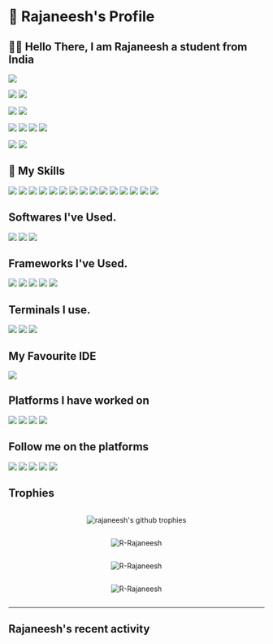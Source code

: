 # 👀 Rajaneesh's Profile

## 👋🏼 Hello There, I am Rajaneesh a student from India

![](https://komarev.com/ghpvc/?username=r-rajaneesh&style=for-the-badge&abbreviated=true&color=000000&background=000000)

![](https://img.shields.io/badge/👦🏻%20Pronouns-000000?style=for-the-badge&logo=👦🏻&logoColor=3776AB)
![](https://img.shields.io/badge/He%20/%20Him-000000?style=for-the-badge&logo=👦🏻&logoColor=3776AB)

![](https://img.shields.io/badge/🔭%20I’m%20currently%20working%20on-000000?style=for-the-badge&logo=🔭&logoColor=3776AB)
![](https://img.shields.io/badge/My%20Startup-000000?style=for-the-badge&logo=🔭&logoColor=3776AB)

![](https://img.shields.io/badge/🌱%20I’m%20currently%20learning-000000?style=for-the-badge&logo=🌱&logoColor=3776AB)
![](https://img.shields.io/badge/Python-000000?style=for-the-badge&logo=python&logoColor=3776AB)
![](https://img.shields.io/badge/Rust-000000.svg?style=for-the-badge&logo=Rust&logoColor=white")
![](https://img.shields.io/badge/Zig-000000.svg?style=for-the-badge&logo=Zig&logoColor=F7A41D")

![](https://img.shields.io/badge/Ask%20me%20about-000000?style=for-the-badge&logo=💬&logoColor=3776AB")
![](https://img.shields.io/badge/Everything-000000.svg?style=for-the-badge&logo=Everything&logoColor=F7A41D")

## 🚀 My Skills

![](https://img.shields.io/badge/Astro-000000.svg?style=for-the-badge&logo=Astro&logoColor=BC52EE)
![](https://img.shields.io/badge/AutoHotkey-000000.svg?style=for-the-badge&logo=AutoHotkey&logoColor=00ff00)
![](https://img.shields.io/badge/Bun-000000.svg?style=for-the-badge&logo=Bun&logoColor=white)
![](https://img.shields.io/badge/CSS3-000000?style=for-the-badge&logo=css3&logoColor=1572B6)
![](https://img.shields.io/badge/HTML5-000000.svg?style=for-the-badge&logo=HTML5&logoColor=E34F26)
![](https://img.shields.io/badge/JavaScript-000000?style=for-the-badge&logo=javascript&logoColor=yellow)
![](https://img.shields.io/badge/Markdown-000000?style=for-the-badge&logo=markdown&logoColor=white)
![](https://img.shields.io/badge/Node.js-000000?style=for-the-badge&logo=node.js&logoColor=43853D)
![](https://img.shields.io/badge/Python-000000?style=for-the-badge&logo=python&logoColor=3776AB)
![](https://img.shields.io/badge/React-000000?style=for-the-badge&logo=react&logoColor=20739A)
![](https://img.shields.io/badge/Rust-000000.svg?style=for-the-badge&logo=Rust&logoColor=white)
![](https://img.shields.io/badge/Sass-000000?style=for-the-badge&logo=sass&logoColor=CC6699)
![](https://img.shields.io/badge/SQLite-000000?style=for-the-badge&logo=sqlite&logoColor=07405E)
![](https://img.shields.io/badge/TypeScript-000000?style=for-the-badge&logo=typescript&logoColor=007ACC)
![](https://img.shields.io/badge/Zig-000000.svg?style=for-the-badge&logo=Zig&logoColor=F7A41D)

## Softwares I've Used.

![](https://img.shields.io/badge/Vercel-000000.svg?style=for-the-badge&logo=Vercel&logoColor=white)
![](https://img.shields.io/badge/Figma-000000.svg?style=for-the-badge&logo=Figma&logoColor=F24E1E)
![](https://img.shields.io/badge/Blockbench-000000.svg?style=for-the-badge&logo=Blockbench&logoColor=1E93D9)

## Frameworks I've Used.

![](https://img.shields.io/badge/Express-000000.svg?style=for-the-badge&logo=Express&logoColor=white)
![](https://img.shields.io/badge/Next.js-000000.svg?style=for-the-badge&logo=nextdotjs&logoColor=white)
![](https://img.shields.io/badge/Socket.io-000000.svg?style=for-the-badge&logo=socketdotio&logoColor=white)
![](https://img.shields.io/badge/jQuery-000000.svg?style=for-the-badge&logo=jQuery&logoColor=0769AD)
![](https://img.shields.io/badge/Rainmeter-000000.svg?style=for-the-badge&logo=Rainmeter&logoColor=19519B)

## Terminals I use.

![](https://img.shields.io/badge/windows%20terminal-000000?style=for-the-badge&logo=windows%20terminal&logoColor=white)
![](https://img.shields.io/badge/starship-000000?style=for-the-badge&logo=starship&logoColor=DD0B78)
![](https://img.shields.io/badge/GIT-000000?style=for-the-badge&logo=git&logoColor=E44C30)

## My Favourite IDE

![](https://img.shields.io/badge/Visual_Studio_Code-000000?style=for-the-badge&logo=visual%20studio%20code&logoColor=white)

## Platforms I have worked on

![](https://img.shields.io/badge/Windows-000000?style=for-the-badge&logo=windows&logoColor=0078D6)
![](https://img.shields.io/badge/Linux-000000?style=for-the-badge&logo=linux&logoColor=FCC624)
![](https://img.shields.io/badge/Android-000000?style=for-the-badge&logo=android&logoColor=2FB564)
![](https://img.shields.io/badge/Ubuntu-000000.svg?style=for-the-badge&logo=Ubuntu&logoColor=E95420)

## Follow me on the platforms

[![](https://img.shields.io/badge/dev.to-000000?style=for-the-badge&logo=devdotto&logoColor=white)](https://dev.to/rrajaneesh)
[![](https://img.shields.io/badge/Medium-000000?style=for-the-badge&logo=medium&logoColor=ffffff)](https://rajaneeshr.medium.com)
[![](https://img.shields.io/badge/Discord-000000?style=for-the-badge&logo=discord&logoColor=5561f5)](https://discord.com/invite/Gmxxw6KfEF)
[![](https://img.shields.io/badge/Stack_Overflow-000000?style=for-the-badge&logo=stack-overflow&logoColor=FE7A16)](https://stackoverflow.com/users/15005026/)
[![](https://img.shields.io/badge/LinkedIn-000000?style=for-the-badge&logo=linkedin&logoColor=0077B5)](https://www.linkedin.com/in/rajaneesh-r-1640a124a/)

## Trophies

<div style="display:flex; width:100%; align-items:center;justify-content:center; flex-direction:column;">
    <p align="center">
        <img src="https://github-profile-trophy.vercel.app/?username=R-Rajaneesh&no-bg=true&no-frame=true" alt="rajaneesh's github trophies"/>
    </p>
    <p align="center">
        <img  src="https://github-readme-stats.vercel.app/api/top-langs/?username=r-rajaneesh&theme=dark" alt="R-Rajaneesh"/>
    </p>
    <p align="center">
        <img  src="https://github-readme-stats.vercel.app/api?username=R-Rajaneesh&theme=dark&no-frame=true&show_icons=true&locale=en" alt="R-Rajaneesh"/>
    </p>
    <p  align="center">
        <img src="https://github-readme-streak-stats.herokuapp.com/?user=R-Rajaneesh&theme=dark&no-frame=true" alt="R-Rajaneesh"/>
    </p>
</div>

---

## Rajaneesh's recent activity

<!--RECENT_ACTIVITY:start-->

<!--RECENT_ACTIVITY:end-->

<!--RECENT_ACTIVITY:last_update-->
<!--RECENT_ACTIVITY:last_update_end-->
